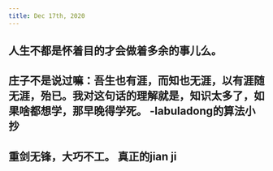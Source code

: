 ```yaml
---
title: Dec 17th, 2020
---
```


## 人生不都是怀着目的才会做着多余的事儿么。
## 庄子不是说过嘛：吾生也有涯，而知也无涯，以有涯随无涯，殆已。我对这句话的理解就是，知识太多了，如果啥都想学，那早晚得学死。 -labuladong的算法小抄
## 重剑无锋，大巧不工。 真正的jian ji
